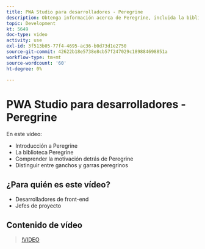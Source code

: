 ```yaml
---
title: PWA Studio para desarrolladores - Peregrine
description: Obtenga información acerca de Peregrine, incluida la biblioteca de Peregrine. Comprender la motivación detrás de Peregrine​ las diferencias entre los ganchos y garras de Peregrine.
topic: Development
kt: 5649
doc-type: video
activity: use
exl-id: 3f513b05-77f4-4695-ac36-b0d73d1e2750
source-git-commit: 42622b18e5738e8cb57f247029c189884698851a
workflow-type: tm+mt
source-wordcount: '60'
ht-degree: 0%

---
```


# PWA Studio para desarrolladores - Peregrine

En este vídeo:

- Introducción a Peregrine
- La biblioteca Peregrine
- Comprender la motivación detrás de Peregrine
- Distinguir entre ganchos y garras peregrinos

## ¿Para quién es este vídeo?

- Desarrolladores de front-end
- Jefes de proyecto

## Contenido de vídeo

>[!VIDEO](https://video.tv.adobe.com/v/35720?quality=12&learn=on)
